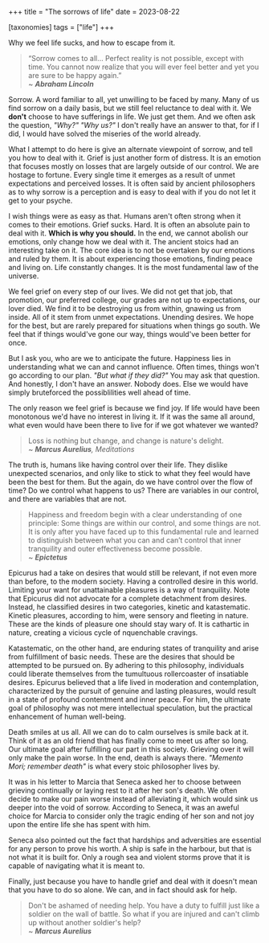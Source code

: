 +++
title = "The sorrows of life"
date = 2023-08-22

[taxonomies]
tags = ["life"]
+++

Why we feel life sucks, and how to escape from it.

<!-- more -->

> “Sorrow comes to all… Perfect reality is not possible, except with time. You cannot now realize that you will ever feel better and yet you are sure to be happy again.”<br> ~ _**Abraham Lincoln**_


Sorrow. A word familiar to all, yet unwilling to be faced by many. Many of us find sorrow on a daily basis, but we still feel reluctance to deal with it. We **don't** choose to have sufferings in life. We just get them. And we often ask the question, _"Why?"_ _"Why us?"_ I don't really have an answer to that, for if I did, I would have solved the miseries of the world already. 

What I attempt to do here is give an alternate viewpoint of sorrow, and tell you how to deal with it. Grief is just another form of distress. It is an emotion that focuses mostly on losses that are largely outside of our control. We are hostage to fortune. Every single time it emerges as a result of unmet expectations and perceived losses. It is often said by ancient philosophers as to why sorrow is a perception and is easy to deal with if you do not let it get to your psyche.

I wish things were as easy as that. Humans aren't often strong when it comes to their emotions. Grief sucks. Hard. It is often an absolute pain to deal with it. **Which is why you should.** In the end, we cannot abolish our emotions, only change how we deal with it. The ancient stoics had an interesting take on it. The core idea is to not be overtaken by our emotions and ruled by them. It is about experiencing those emotions, finding peace and living on. Life constantly changes. It is the most fundamental law of the universe. 

We feel grief on every step of our lives. We did not get that job, that promotion, our preferred college, our grades are not up to expectations, our lover died. We find it to be destroying us from within, gnawing us from inside. All of it stem from unmet expectations. Unending desires. We hope for the best, but are rarely prepared for situations when things go south. We feel that if things would've gone our way, things would've been better for once. 

But I ask you, who are we to anticipate the future. Happiness lies in understanding what we can and cannot influence. Often times, things won't go according to our plan. _"But what if they did?"_ You may ask that question. And honestly, I don't have an answer. Nobody does. Else we would have simply bruteforced the possiblilities well ahead of time. 

The only reason we feel grief is because we find joy. If life would have been monotonous we'd have no interest in living it. If it was the same all around, what even would have been there to live for if we got whatever we wanted? 

> Loss is nothing but change, and change is nature's delight. <br> ~ _**Marcus Aurelius**, Meditations_

The truth is, humans like having control over their life. They dislike unexpected scenarios, and only like to stick to what they feel would have been the best for them. But the again, do we have control over the flow of time? Do we control what happens to us? There are variables in our control, and there are variables that are not. 

> Happiness and freedom begin with a clear understanding of one principle: Some things are within our control, and some things are not. It is only after you have faced up to this fundamental rule and learned to distinguish between what you can and can’t control that inner tranquility and outer effectiveness become possible. <br> ~ _**Epictetus**_

Epicurus had a take on desires that would still be relevant, if not even more than before, to the modern society. Having a controlled desire in this world. Limiting your want for unattainable pleasures is a way of tranquility. Note that Epicurus did not advocate for a complete detachment from desires. Instead, he classified desires in two categories, kinetic and katastematic. Kinetic pleasures, according to him, were sensory and fleeting in nature. These are the kinds of pleasure one should stay wary of. It is cathartic in nature, creating a vicious cycle of nquenchable cravings. 

Katastematic, on the other hand, are enduring states of tranquility and arise from fulfillment of basic needs. These are the desires that should be attempted to be pursued on. By adhering to this philosophy, individuals could liberate themselves from the tumultuous rollercoaster of insatiable desires. Epicurus believed that a life lived in moderation and contemplation, characterized by the pursuit of genuine and lasting pleasures, would result in a state of profound contentment and inner peace. For him, the ultimate goal of philosophy was not mere intellectual speculation, but the practical enhancement of human well-being.

Death smiles at us all. All we can do to calm ourselves is smile back at it. Think of it as an old friend that has finally come to meet us after so long. Our ultimate goal after fulfilling our part in this society. Grieving over it will only make the pain worse. In the end, death is always there. _"Memento Mori; remember death"_ is what every stoic philosopher lives by. 

It was in his letter to Marcia that Seneca asked her to choose between grieving continually or laying rest to it after her son's death. We often decide to make our pain worse instead of alleviating it, which would sink us deeper into the void of sorrow. According to Seneca, it was an aweful choice for Marcia to consider only the tragic ending of her son and not joy upon the entire life she has spent with him.

Seneca also pointed out the fact that hardships and adversities are essential for any person to prove his worth. A ship is safe in the harbour, but that is not what it is built for. Only a rough sea and violent storms prove that it is capable of navigating what it is meant to.

Finally, just because you have to handle grief and deal with it doesn't mean that you have to do so alone. We can, and in fact should ask for help. 

> Don't be ashamed of needing help. You have a duty to fulfill just like a soldier on the wall of battle. So what if you are injured and can't climb up without another soldier's help? <br> ~ _**Marcus Aurelius**_
